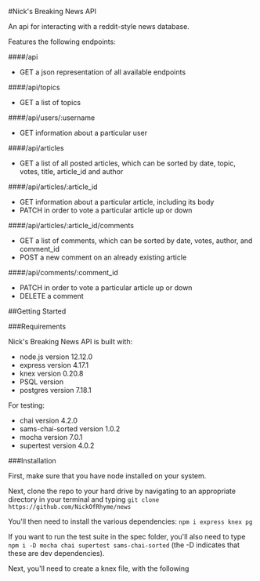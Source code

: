 #Nick's Breaking News API

An api for interacting with a reddit-style news database.

Features the following endpoints: 

####/api
- GET a json representation of all available endpoints

####/api/topics
- GET a list of topics

####/api/users/:username
- GET information about a particular user

####/api/articles
- GET a list of all posted articles, which can be sorted by date, topic, votes, title, article_id and author

####/api/articles/:article_id
- GET information about a particular article, including its body
- PATCH in order to vote a particular article up or down

####/api/articles/:article_id/comments
- GET a list of comments, which can be sorted by date, votes, author, and comment_id
- POST a new comment on an already existing article

####/api/comments/:comment_id
- PATCH in order to vote a particular article up or down
- DELETE a comment

##Getting Started

###Requirements

Nick's Breaking News API is built with:
- node.js version 12.12.0
- express version 4.17.1
- knex version 0.20.8
- PSQL version 
- postgres version 7.18.1

For testing:
- chai version 4.2.0
- sams-chai-sorted version 1.0.2
- mocha version 7.0.1
- supertest version 4.0.2


###Installation

First, make sure that you have node installed on your system.

Next, clone the repo to your hard drive by navigating to an appropriate directory in your terminal and typing `git clone https://github.com/NickOfRhyme/news`

You'll then need to install the various dependencies: `npm i express knex pg`

If you want to run the test suite in the spec folder, you'll also need to type `npm i -D mocha chai supertest sams-chai-sorted` (the -D indicates that these are dev dependencies).

Next, you'll need to create a knex file, with the following